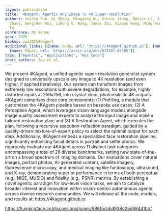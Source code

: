 ```yaml
---
layout: publication
title: '4kagent: Agentic Any Image To 4K Super-resolution'
authors: Yushen Zuo, Qi Zheng, Mingyang Wu, Xinrui Jiang, Renjie Li, Jian Wang, Yide
  Zhang, Gengchen Mai, Lihong V. Wang, James Zou, Xiaoyu Wang, Ming-hsuan Yang, Zhengzhong
  Tu
conference: No Venue
year: 2025
bibkey: zuo20254kagent
additional_links: [{name: Code, url: 'https://4kagent.github.io'}, {name: Code, url: 'https://huggingface.co/discussions/paper/686f5cbbd938c25d68441bbf'},
  {name: Paper, url: 'https://arxiv.org/abs/hf2507.07105'}]
tags: ["Agentic", "Applications", "Has Code"]
short_authors: Zuo et al.
---
```

We present 4KAgent, a unified agentic super-resolution generalist system designed to universally upscale any image to 4K resolution (and even higher, if applied iteratively). Our system can transform images from extremely low resolutions with severe degradations, for example, highly distorted inputs at 256x256, into crystal-clear, photorealistic 4K outputs. 4KAgent comprises three core components: (1) Profiling, a module that customizes the 4KAgent pipeline based on bespoke use cases; (2) A Perception Agent, which leverages vision-language models alongside image quality assessment experts to analyze the input image and make a tailored restoration plan; and (3) A Restoration Agent, which executes the plan, following a recursive execution-reflection paradigm, guided by a quality-driven mixture-of-expert policy to select the optimal output for each step. Additionally, 4KAgent embeds a specialized face restoration pipeline, significantly enhancing facial details in portrait and selfie photos. We rigorously evaluate our 4KAgent across 11 distinct task categories encompassing a total of 26 diverse benchmarks, setting new state-of-the-art on a broad spectrum of imaging domains. Our evaluations cover natural images, portrait photos, AI-generated content, satellite imagery, fluorescence microscopy, and medical imaging like fundoscopy, ultrasound, and X-ray, demonstrating superior performance in terms of both perceptual (e.g., NIQE, MUSIQ) and fidelity (e.g., PSNR) metrics. By establishing a novel agentic paradigm for low-level vision tasks, we aim to catalyze broader interest and innovation within vision-centric autonomous agents across diverse research communities. We will release all the code, models, and results at: https://4kagent.github.io.

https://huggingface.co/discussions/paper/686f5cbbd938c25d68441bbf
